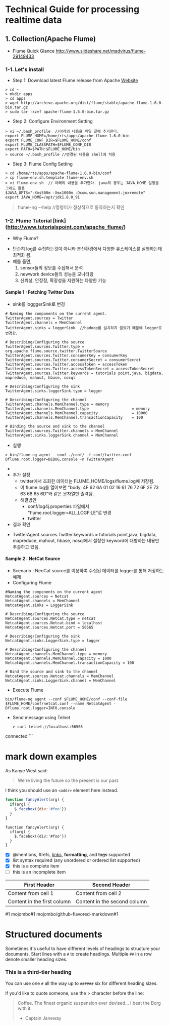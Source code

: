 # Technical Guide for processing realtime data
## 1. Collection(Apache Flume)

- Flume Quick Glance
http://www.slideshare.net/madvirus/flume-29149433 

### 1-1. Let's install
 * Step 1: Download latest Flume release from Apache [Website](http://archive.apache.org/dist/flume/)
```
> cd ~
> mkdir apps
> cd apps
> wget http://archive.apache.org/dist/flume/stable/apache-flume-1.6.0-bin.tar.gz
> sudo tar -xzvf apache-flume-1.6.0-bin.tar.gz
```
 * Step 2: Configure Environment Setting
```
> vi ~/.bash_profile  //아래의 내용을 파일 끝에 추가한다.
export FLUME_HOME=/home/rts/apps/apache-flume-1.6.0-bin
export FLUME_CONF_DIR=$FLUME_HOME/conf
export FLUME_CLASSPATH=$FLUME_CONF_DIR
export PATH=$PATH:$FLUME_HOME/bin
> source ~/.bash_profile //변경된 내용을 shell에 적용
``` 
 * Step 3: Flume Config Setting
```
> cd /home/rts/apps/apache-flume-1.6.0-bin/conf
> cp flume-env.sh.template flume-env.sh
> vi flume-env.sh  // 아래의 내용을 추가한다. java의 경우는 JAVA_HOME 설정을 그래도 활용
$JAVA_OPTS="-Xms500m -Xmx1000m -Dcom.sun.management.jmxremote"
export JAVA_HOME=/opt/jdk1.8.0_91
```
> flume-ng --help //명령어가 정상적으로 동작하는지 확인

### 1-2. Flume Tutorial [link] (http://www.tutorialspoint.com/apache_flume/)
 * Why Flume?
  - 단순히 log를 수집하는것이 아니라 분산환경에서 다양한 유스케이스를 실행하는데 최적화 됨.
  - 예를 들면, 
    1. sensor들의 정보를 수집해서 분석
    2. newwork device들의 성능을 모니터링
    3. 신뢰성, 안정정, 확장성을 지원하는 다양한 기능

#### Sample 1 :  Fetching Twitter Data
  - sink를 logggerSink로 변경
```
# Naming the components on the current agent.
TwitterAgent.sources = Twitter
TwitterAgent.channels = MemChannel
TwitterAgent.sinks = loggerSink  //hadoop를 설치하지 않았기 때문에 logger로 변경함. 

# Describing/Configuring the source
TwitterAgent.sources.Twitter.type = org.apache.flume.source.twitter.TwitterSource
TwitterAgent.sources.Twitter.consumerKey = consumerKey
TwitterAgent.sources.Twitter.consumerSecret = consumerSecret
TwitterAgent.sources.Twitter.accessToken = accessToken
TwitterAgent.sources.Twitter.accessTokenSecret = accessTokenSecret
TwitterAgent.sources.Twitter.keywords = tutorials point,java, bigdata, mapreduce, mahout, hbase, nosql

# Describing/Configuring the sink
TwitterAgent.sinks.loggerSink.type = logger

# Describing/Configuring the channel TwitterAgent.channels.MemChannel.type = memory
TwitterAgent.channels.MemChannel.type                   = memory
TwitterAgent.channels.MemChannel.capacity               = 10000
TwitterAgent.channels.MemChannel.transactionCapacity    = 100

# Binding the source and sink to the channel
TwitterAgent.sources.Twitter.channels = MemChannel
TwitterAgent.sinks.loggerSink.channel = MemChannel
```
  - 실행 

  ```
  > bin/flume-ng agent --conf ./conf/ -f conf/twitter.conf Dflume.root.logger=DEBUG,console -n TwitterAgent
  ```
  - 
  - 추가 설정
    * twitter에서 조회한 데이터는 FLUME_HOME/logs/flume.log에 저장됨.
    * 이 flume.log를 열어보면 "body: 4F 62 6A 01 02 16 61 76 72 6F 2E 73 63 68 65 6D"와 같은 문자열만 출력됨.
    * 해결방안 
      * conf/log4j.properties 파일에서 "flume.root.logger=ALL,LOGFILE"로 변경
      * twitter
  - 결과 확인
   * TwitterAgent.sources.Twitter.keywords = tutorials point,java, bigdata, mapreduce, mahout, hbase, nosql에서 설정한 keyword에 대항하는 내용만 추출하고 있음.

#### Sample 2 : NetCat Source
 * Scenario : NecCat source를 이용하여 수집된 데이터를 logger를 통해 저장하는 예제
 * Configuring Flume
  ```
  #Naming the components on the current agent
  NetcatAgent.sources = Netcat
  NetcatAgent.channels = MemChannel
  NetcatAgent.sinks = LoggerSink
  
  # Describing/Configuring the source
  NetcatAgent.sources.Netcat.type = netcat
  NetcatAgent.sources.Netcat.bind = localhost
  NetcatAgent.sources.Netcat.port = 56565
  
  # Describing/Configuring the sink
  NetcatAgent.sinks.LoggerSink.type = logger
  
  # Describing/Configuring the channel
  NetcatAgent.channels.MemChannel.type = memory
  NetcatAgent.channels.MemChannel.capacity = 1000
  NetcatAgent.channels.MemChannel.transactionCapacity = 100
  
  # Bind the source and sink to the channel
  NetcatAgent.sources.Netcat.channels = MemChannel
  NetcatAgent.sinks.LoggerSink.channel = MemChannel
  ```
 * Execute Flume

  ```
bin/flume-ng agent --conf $FLUME_HOME/conf --conf-file $FLUME_HOME/conf/netcat.conf --name NetcatAgent -Dflume.root.logger=INFO,console
  ```
  
  * Send message using Telnet

    ```
    > curl telnet://localhost:56565 
connected 
    ```
  


# mark down examples
As Kanye West said:

> We're living the future so
> the present is our past.

I think you should use an
`<addr>` element here instead.

```javascript
function fancyAlert(arg) {
  if(arg) {
    $.facebox({div:'#foo'})
  }
}
```

    function fancyAlert(arg) {
      if(arg) {
        $.facebox({div:'#foo'})
      }
    }


- [x] @mentions, #refs, [links](), **formatting**, and <del>tags</del> supported
- [x] list syntax required (any unordered or ordered list supported)
- [x] this is a complete item
- [ ] this is an incomplete item

First Header | Second Header
------------ | -------------
Content from cell 1 | Content from cell 2
Content in the first column | Content in the second column

#1
mojombo#1
mojombo/github-flavored-markdown#1

# Structured documents

Sometimes it's useful to have different levels of headings to structure your documents. Start lines with a `#` to create headings. Multiple `##` in a row denote smaller heading sizes.

### This is a third-tier heading

You can use one `#` all the way up to `######` six for different heading sizes.

If you'd like to quote someone, use the > character before the line:

> Coffee. The finest organic suspension ever devised... I beat the Borg with it.
> - Captain Janeway
